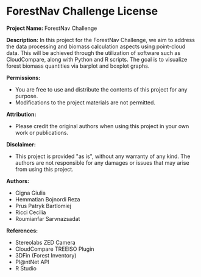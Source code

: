 # ForestNav Challenge License

**Project Name:** ForestNav Challenge

**Description:**
In this project for the ForestNav Challenge, we aim to address the data processing and biomass calculation aspects using point-cloud data. This will be achieved through the utilization of software such as CloudCompare, along with Python and R scripts. The goal is to visualize forest biomass quantities via barplot and boxplot graphs.

**Permissions:**
- You are free to use and distribute the contents of this project for any purpose.
- Modifications to the project materials are not permitted.

**Attribution:**
- Please credit the original authors when using this project in your own work or publications.

**Disclaimer:**
- This project is provided "as is", without any warranty of any kind. The authors are not responsible for any damages or issues that may arise from using this project.

**Authors:**
- Cigna Giulia
- Hemmatian Bojnordi Reza
- Prus Patryk Bartlomiej
- Ricci Cecilia
- Roumianfar Sarvnazsadat

**References:**
- Stereolabs ZED Camera
- CloudCompare TREEISO Plugin
- 3DFin (Forest Inventory)
- Pl@ntNet API
- R Studio
